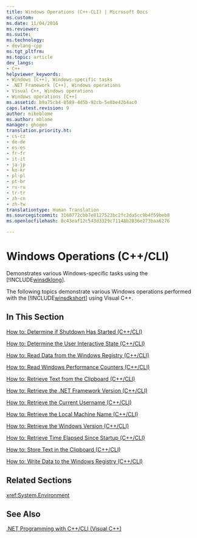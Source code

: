 ```yaml
---
title: Windows Operations (C++-CLI) | Microsoft Docs
ms.custom: 
ms.date: 11/04/2016
ms.reviewer: 
ms.suite: 
ms.technology:
- devlang-cpp
ms.tgt_pltfrm: 
ms.topic: article
dev_langs:
- C++
helpviewer_keywords:
- Windows [C++], Windows-specific tasks
- .NET Framework [C++], Windows operations
- Visual C++, Windows operations
- Windows operations [C++]
ms.assetid: b9a75cb4-0589-4d5b-92cb-5e8be42b4ac0
caps.latest.revision: 9
author: mikeblome
ms.author: mblome
manager: ghogen
translation.priority.ht:
- cs-cz
- de-de
- es-es
- fr-fr
- it-it
- ja-jp
- ko-kr
- pl-pl
- pt-br
- ru-ru
- tr-tr
- zh-cn
- zh-tw
translationtype: Human Translation
ms.sourcegitcommit: 3168772cbb7e8127523bc2fc2da5cc9b4f59beb8
ms.openlocfilehash: 8c43eaf12c543d3329c71148b2836e273baa6276

---
```

# Windows Operations (C++/CLI)
Demonstrates various Windows-specific tasks using the [!INCLUDE[winsdklong](../dotnet/includes/winsdklong_md.md)].  
  
 The following topics demonstrate various Windows operations performed with the [!INCLUDE[winsdkshort](../atl-mfc-shared/reference/includes/winsdkshort_md.md)] using Visual C++.  
  
## In This Section  
 [How to: Determine if Shutdown Has Started (C++/CLI)](../dotnet/how-to-determine-if-shutdown-has-started-cpp-cli.md)  
  
 [How to: Determine the User Interactive State (C++/CLI)](../dotnet/how-to-determine-the-user-interactive-state-cpp-cli.md)  
  
 [How to: Read Data from the Windows Registry (C++/CLI)](../dotnet/how-to-read-data-from-the-windows-registry-cpp-cli.md)  
  
 [How to: Read Windows Performance Counters (C++/CLI)](../dotnet/how-to-read-windows-performance-counters-cpp-cli.md)  
  
 [How to: Retrieve Text from the Clipboard (C++/CLI)](../dotnet/how-to-retrieve-text-from-the-clipboard-cpp-cli.md)  
  
 [How to: Retrieve the .NET Framework Version (C++/CLI)](../dotnet/how-to-retrieve-the-dotnet-framework-version-cpp-cli.md)  
  
 [How to: Retrieve the Current Username (C++/CLI)](../dotnet/how-to-retrieve-the-current-username-cpp-cli.md)  
  
 [How to: Retrieve the Local Machine Name (C++/CLI)](../dotnet/how-to-retrieve-the-local-machine-name-cpp-cli.md)  
  
 [How to: Retrieve the Windows Version (C++/CLI)](../dotnet/how-to-retrieve-the-windows-version-cpp-cli.md)  
  
 [How to: Retrieve Time Elapsed Since Startup (C++/CLI)](../dotnet/how-to-retrieve-time-elapsed-since-startup-cpp-cli.md)  
  
 [How to: Store Text in the Clipboard (C++/CLI)](../dotnet/how-to-store-text-in-the-clipboard-cpp-cli.md)  
  
 [How to: Write Data to the Windows Registry (C++/CLI)](../dotnet/how-to-write-data-to-the-windows-registry-cpp-cli.md)  
  
## Related Sections  
 <xref:System.Environment>  
  
## See Also  
 [.NET Programming with C++/CLI (Visual C++)](../dotnet/dotnet-programming-with-cpp-cli-visual-cpp.md)


<!--HONumber=Jan17_HO1-->


